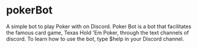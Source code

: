# pokerBot
A simple bot to play Poker with on Discord.
Poker Bot is a bot that facilitates the famous card game, Texas Hold 'Em Poker, through the text channels of discord.
To learn how to use the bot, type $help in your Discord channel.
